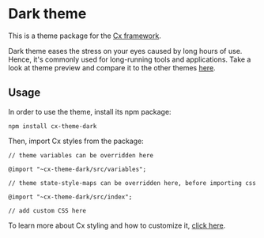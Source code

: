 # Dark theme

This is a theme package for the [Cx framework](http://cx.codaxy.com/).

Dark theme eases the stress on your eyes caused by long hours of use. 
Hence, it's commonly used for long-running tools and applications.
Take a look at theme preview and compare it to the other themes [here](http://cx.codaxy.com/v/master/themes/).

## Usage

In order to use the theme, install its npm package:

```
npm install cx-theme-dark
```
Then, import Cx styles from the package:
```
// theme variables can be overridden here

@import "~cx-theme-dark/src/variables";

// theme state-style-maps can be overridden here, before importing css  

@import "~cx-theme-dark/src/index";

// add custom CSS here
```
To learn more about Cx styling and how to customize it, 
[click here](http://cx.codaxy.com/v/master/docs/concepts/css).